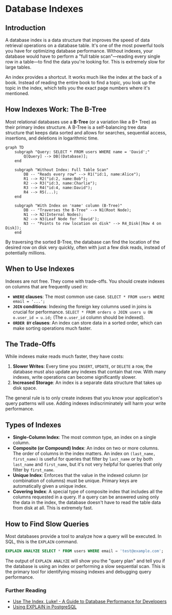 # Database Indexes

## Introduction

A database index is a data structure that improves the speed of data retrieval operations on a database table. It's one of the most powerful tools you have for optimizing database performance. Without indexes, your database would have to perform a "full table scan"—reading every single row in a table—to find the data you're looking for. This is extremely slow for large tables.

An index provides a shortcut. It works much like the index at the back of a book. Instead of reading the entire book to find a topic, you look up the topic in the index, which tells you the exact page numbers where it's mentioned.

## How Indexes Work: The B-Tree

Most relational databases use a **B-Tree** (or a variation like a B+ Tree) as their primary index structure. A B-Tree is a self-balancing tree data structure that keeps data sorted and allows for searches, sequential access, insertions, and deletions in logarithmic time.

```mermaid
graph TD
    subgraph "Query: SELECT * FROM users WHERE name = 'David';"
        Q[Query] --> DB[(Database)];
    end

    subgraph "Without Index: Full Table Scan"
        DB -- "Reads every row" --> R1("id:1, name:Alice");
        R1 --> R2("id:2, name:Bob");
        R2 --> R3("id:3, name:Charlie");
        R3 --> R4("id:4, name:David");
        R4 --> R5(...);
    end

    subgraph "With Index on 'name' column (B-Tree)"
        DB -- "Traverses the B-Tree" --> N1(Root Node);
        N1 --> N2(Internal Nodes);
        N2 --> N3(Leaf Node for 'David');
        N3 -- "Points to row location on disk" --> R4_Disk([Row 4 on Disk]);
    end
```
By traversing the sorted B-Tree, the database can find the location of the desired row on disk very quickly, often with just a few disk reads, instead of potentially millions.

## When to Use Indexes

Indexes are not free. They come with trade-offs. You should create indexes on columns that are frequently used in:
*   **`WHERE` clauses**: The most common use case. `SELECT * FROM users WHERE email = '...';`
*   **`JOIN` conditions**: Indexing the foreign key columns used in joins is crucial for performance. `SELECT * FROM orders o JOIN users u ON o.user_id = u.id;` (The `o.user_id` column should be indexed).
*   **`ORDER BY` clauses**: An index can store data in a sorted order, which can make sorting operations much faster.

## The Trade-Offs

While indexes make reads much faster, they have costs:
1.  **Slower Writes**: Every time you `INSERT`, `UPDATE`, or `DELETE` a row, the database must also update any indexes that contain that row. With many indexes, write operations can become significantly slower.
2.  **Increased Storage**: An index is a separate data structure that takes up disk space.

The general rule is to only create indexes that you know your application's query patterns will use. Adding indexes indiscriminately will harm your write performance.

## Types of Indexes

*   **Single-Column Index**: The most common type, an index on a single column.
*   **Composite (or Compound) Index**: An index on two or more columns. The order of columns in the index matters. An index on `(last_name, first_name)` is useful for queries that filter by `last_name` or by both `last_name` and `first_name`, but it's not very helpful for queries that only filter by `first_name`.
*   **Unique Index**: Enforces that the value in the indexed column (or combination of columns) must be unique. Primary keys are automatically given a unique index.
*   **Covering Index**: A special type of composite index that includes all the columns requested in a query. If a query can be answered using only the data in the index, the database doesn't have to read the table data from disk at all. This is extremely fast.

## How to Find Slow Queries
Most databases provide a tool to analyze how a query will be executed. In SQL, this is the `EXPLAIN` command.
```sql
EXPLAIN ANALYZE SELECT * FROM users WHERE email = 'test@example.com';
```
The output of `EXPLAIN ANALYZE` will show you the "query plan" and tell you if the database is using an index or performing a slow sequential scan. This is the primary tool for identifying missing indexes and debugging query performance.

<div class="further-reading">
<h3>Further Reading</h3>
<ul>
  <li><a href="https://use-the-index-luke.com/" target="_blank" rel="noopener noreferrer">Use The Index, Luke! - A Guide to Database Performance for Developers</a></li>
  <li><a href="https://www.postgresql.org/docs/current/using-explain.html" target="_blank" rel="noopener noreferrer">Using EXPLAIN in PostgreSQL</a></li>
</ul>
</div>